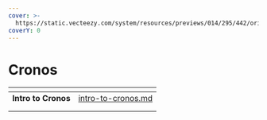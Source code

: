 ```yaml
---
cover: >-
  https://static.vecteezy.com/system/resources/previews/014/295/442/original/cronos-cro-coin-cryptocurrency-concept-banner-background-vector.jpg
coverY: 0
---
```


# Cronos

<table data-view="cards"><thead><tr><th align="center"></th><th data-hidden data-card-target data-type="content-ref"></th></tr></thead><tbody><tr><td align="center"><strong>Intro to Cronos</strong></td><td><a href="intro-to-cronos.md">intro-to-cronos.md</a></td></tr><tr><td align="center"></td><td></td></tr><tr><td align="center"></td><td></td></tr></tbody></table>

